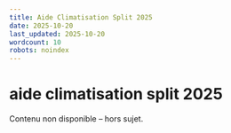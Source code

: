 ```yaml
---
title: Aide Climatisation Split 2025
date: 2025-10-20
last_updated: 2025-10-20
wordcount: 10
robots: noindex
---
```


# aide climatisation split 2025

Contenu non disponible – hors sujet.